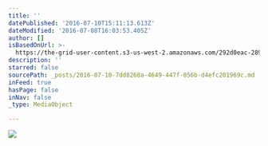 ```yaml
---
title: ''
datePublished: '2016-07-10T15:11:13.613Z'
dateModified: '2016-07-08T16:03:53.405Z'
author: []
isBasedOnUrl: >-
  https://the-grid-user-content.s3-us-west-2.amazonaws.com/292d0eac-2895-43c1-acd4-b7e72c841b34.jpg
description: ''
starred: false
sourcePath: _posts/2016-07-10-7dd8268a-4649-447f-856b-d4efc201969c.md
inFeed: true
hasPage: false
inNav: false
_type: MediaObject

---
```

![](https://the-grid-user-content.s3-us-west-2.amazonaws.com/292d0eac-2895-43c1-acd4-b7e72c841b34.jpg)